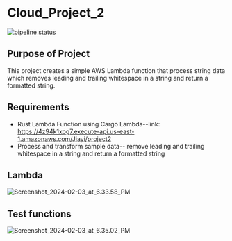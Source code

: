 # Cloud_Project_2
[![pipeline status](https://gitlab.com/JiayiZhou36/cloud_project_2/badges/main/pipeline.svg)](https://gitlab.com/JiayiZhou36/cloud_project_2/-/commits/main)

## Purpose of Project
This project creates a simple AWS Lambda function that process string data which removes leading and trailing whitespace in a string and return a formatted string.

## Requirements
* Rust Lambda Function using Cargo Lambda--link: https://4z94k1xog7.execute-api.us-east-1.amazonaws.com/Jiayi/project2
* Process and transform sample data-- remove leading and trailing whitespace in a string and return a formatted string

## Lambda
![Screenshot_2024-02-03_at_6.33.58_PM](/uploads/b9776d1ae07f32f8775dc03ce31e23c6/Screenshot_2024-02-03_at_6.33.58_PM.png)

## Test functions
![Screenshot_2024-02-03_at_6.35.02_PM](/uploads/579a4ac9b64ae822517face3bb65ab6b/Screenshot_2024-02-03_at_6.35.02_PM.png)


